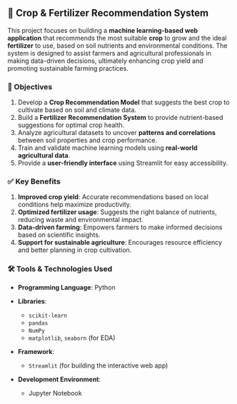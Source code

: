 
## 🌾 Crop & Fertilizer Recommendation System

This project focuses on building a **machine learning-based web application** that recommends the most suitable **crop** to grow and the ideal **fertilizer** to use, based on soil nutrients and environmental conditions. The system is designed to assist farmers and agricultural professionals in making data-driven decisions, ultimately enhancing crop yield and promoting sustainable farming practices.


### 🎯 Objectives

1. Develop a **Crop Recommendation Model** that suggests the best crop to cultivate based on soil and climate data.
2. Build a **Fertilizer Recommendation System** to provide nutrient-based suggestions for optimal crop health.
3. Analyze agricultural datasets to uncover **patterns and correlations** between soil properties and crop performance.
4. Train and validate machine learning models using **real-world agricultural data**.
5. Provide a **user-friendly interface** using Streamlit for easy accessibility.


### ✅ Key Benefits

1. **Improved crop yield**: Accurate recommendations based on local conditions help maximize productivity.
2. **Optimized fertilizer usage**: Suggests the right balance of nutrients, reducing waste and environmental impact.
3. **Data-driven farming**: Empowers farmers to make informed decisions based on scientific insights.
4. **Support for sustainable agriculture**: Encourages resource efficiency and better planning in crop cultivation.


### 🛠️ Tools & Technologies Used

* **Programming Language**: Python
* **Libraries**:

  * `scikit-learn`
  * `pandas`
  * `NumPy`
  * `matplotlib`, `seaborn` (for EDA)
* **Framework**:

  * `Streamlit` (for building the interactive web app)
* **Development Environment**:

  * Jupyter Notebook 

